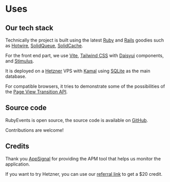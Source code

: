 # Uses

## Our tech stack

Technically the project is built using the latest [Ruby](https://www.ruby-lang.org/) and [Rails](https://rubyonrails.org/) goodies such as [Hotwire](https://hotwired.dev/), [SolidQueue](https://github.com/rails/solid_queue), [SolidCache](https://github.com/rails/solid_cache).

For the front end part, we use [Vite](https://vite.dev/), [Tailwind CSS](https://tailwindcss.com/) with [Daisyui](https://daisyui.com/) components, and [Stimulus](https://stimulus.hotwire.dev/).

It is deployed on a [Hetzner](https://hetzner.cloud/?ref=gyPLk7XJthjg) VPS with [Kamal](https://kamal-deploy.org/) using [SQLite](https://www.sqlite.org/) as the main database.

For compatible browsers, it tries to demonstrate some of the possibilities of the [Page View Transition API](https://developer.mozilla.org/en-US/docs/Web/API/View_Transitions_API).

## Source code

RubyEvents is open source, the source code is available on [GitHub](https://github.com/rubyevents/rubyevents).

Contributions are welcome!

## Credits

Thank you [AppSignal](https://appsignal.com/r/eeab047472) for providing the APM tool that helps us monitor the application.

If you want to try Hetzner, you can use our [referral link](https://hetzner.cloud/?ref=gyPLk7XJthjg) to get a $20 credit.
